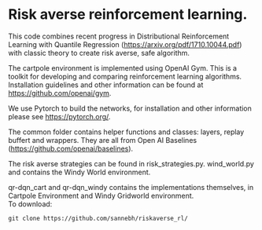 # Risk averse reinforcement learning. 

This code combines recent progress in Distributional Reinforcement Learning with Quantile Regression (https://arxiv.org/pdf/1710.10044.pdf) with classic theory to create risk averse, safe algorithm.

The cartpole environment is implemented using OpenAI Gym. This is a toolkit for developing and comparing reinforcement learning algorithms. Installation guidelines and other information can be found at https://github.com/openai/gym. 

We use Pytorch to build the networks, for installation and other information please see https://pytorch.org/. 

The common folder contains helper functions and classes: layers, replay buffert and wrappers. They are all from Open AI Baselines (https://github.com/openai/baselines). 

The risk averse strategies can be found in risk_strategies.py. wind_world.py and contains the Windy World environment. 

qr-dqn_cart and qr-dqn_windy contains the implementations themselves, in Cartpole Environment and Windy Gridworld environment.  
To download:

```
git clone https://github.com/sannebh/riskaverse_rl/
```
